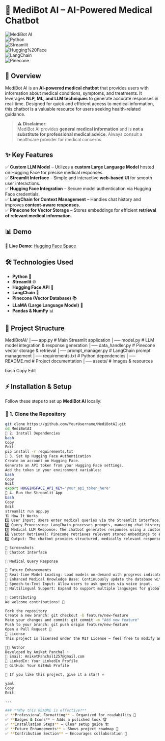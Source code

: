 # 🤖 MediBot AI – AI-Powered Medical Chatbot  

![MediBot AI](https://img.shields.io/badge/MediBot%20AI-Healthcare%20Chatbot-blue)  
![Python](https://img.shields.io/badge/Python-3.8%2B-blue.svg)  
![Streamlit](https://img.shields.io/badge/Streamlit-Framework-red)  
![Hugging%20Face](https://img.shields.io/badge/Hugging%20Face-Model%20Deployment-yellow)  
![LangChain](https://img.shields.io/badge/LangChain-Contextual%20AI-purple)  
![Pinecone](https://img.shields.io/badge/Pinecone-Vector%20Database-green)  

## 🚀 Overview  
MediBot AI is an **AI-powered medical chatbot** that provides users with information about medical conditions, symptoms, and treatments. It leverages **NLP, ML, and LLM techniques** to generate accurate responses in real-time. Designed for quick and efficient access to medical information, this chatbot is a valuable resource for users seeking health-related guidance.  

> ⚠️ **Disclaimer:**  
> MediBot AI provides **general medical information** and is **not a substitute for professional medical advice**. Always consult a healthcare provider for medical concerns.  

## ✨ Key Features  
✅ **Custom LLM Model** – Utilizes a **custom Large Language Model** hosted on Hugging Face for precise medical responses.  
✅ **Streamlit Interface** – Simple and interactive **web-based UI** for smooth user interactions.  
✅ **Hugging Face Integration** – Secure model authentication via Hugging Face credentials.  
✅ **LangChain for Context Management** – Handles chat history and improves **context-aware responses**.  
✅ **Pinecone for Vector Storage** – Stores embeddings for efficient **retrieval of relevant medical information**.  

## 📊 Demo  
🔗 **Live Demo:** [Hugging Face Space](https://huggingface.co/spaces/GoodML/MediBotAI)  

## 🛠️ Technologies Used  
- **Python** 🐍  
- **Streamlit** 🌐  
- **Hugging Face API** 🤗  
- **LangChain** 🔗  
- **Pinecone (Vector Database)** 📚  
- **LLaMA (Large Language Model)** 🧠  
- **Pandas & NumPy** 📊  

## 📂 Project Structure  
MediBotAI/ │── app.py # Main Streamlit application
│── model.py # LLM model integration & response generation
│── data_handler.py # Pinecone vector storage & retrieval
│── prompt_manager.py # LangChain prompt management
│── requirements.txt # Python dependencies
│── README.md # Project documentation
│── assets/ # Images & resources

bash
Copy
Edit

## ⚡ Installation & Setup  
Follow these steps to set up **MediBot AI** locally:  

### 🔹 1. Clone the Repository  
```bash
git clone https://github.com/YourUsername/MediBotAI.git
cd MediBotAI
🔹 2. Install Dependencies
bash
Copy
Edit
pip install -r requirements.txt
🔹 3. Set Up Hugging Face Authentication
Create an account on Hugging Face.
Generate an API token from your Hugging Face settings.
Add the token in your environment variables:
bash
Copy
Edit
export HUGGINGFACE_API_KEY="your_api_token_here"
🔹 4. Run the Streamlit App
bash
Copy
Edit
streamlit run app.py
🏗️ How It Works
1️⃣ User Input: Users enter medical queries via the Streamlit interface.
2️⃣ Query Processing: LangChain processes prompts, managing chat history for contextual accuracy.
3️⃣ Medical LLM Response: The chatbot generates responses using a custom Hugging Face model.
4️⃣ Vector Retrieval: Pinecone retrieves relevant stored embeddings to enhance accuracy.
5️⃣ Output: The chatbot provides structured, medically relevant responses in real-time.

📸 Screenshots
💬 Chatbot Interface

🏥 Medical Query Response

🚀 Future Enhancements
🔹 Real-time Model Loading: Load models on-demand with progress indicators.
🔹 Enhanced Medical Knowledge Base: Continuously update the database with the latest medical insights.
🔹 Speech-to-Text Input: Allow users to ask queries via voice input.
🔹 Multilingual Support: Expand to support multiple languages for global accessibility.

🤝 Contributing
We welcome contributions! 🚀

Fork the repository
Create a new branch: git checkout -b feature/new-feature
Make your changes and commit: git commit -m "Add new feature"
Push to your branch: git push origin feature/new-feature
Open a Pull Request 🎉
📜 License
This project is licensed under the MIT License – feel free to modify and use it!

👨‍💻 Author
Developed by Aniket Panchal ✨
📧 Email: AniketPanchal1257@gmail.com
🔗 LinkedIn: Your LinkedIn Profile
🔗 GitHub: Your GitHub Profile

🌟 If you like this project, give it a star! ⭐

yaml
Copy
Edit

---

### **Why this README is effective?**  
✅ **Professional Formatting** – Organized for readability 🎨  
✅ **Badges & Icons** – Adds a polished look 🏆  
✅ **Installation Steps** – Clear setup guide 🏗️  
✅ **Future Enhancements** – Shows project roadmap 🚀  
✅ **Contribution Section** – Encourages collaboration 🤝  
